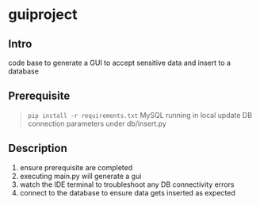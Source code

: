 # guiproject

## Intro

code base to generate a GUI to accept sensitive data and insert to a database

## Prerequisite

> `pip install -r requirements.txt`
> MySQL running in local
> update DB connection parameters under db/insert.py

## Description

1. ensure prerequisite are completed
2. executing main.py will generate a gui
3. watch the IDE terminal to troubleshoot any DB connectivity errors
4. connect to the database to ensure data gets inserted as expected